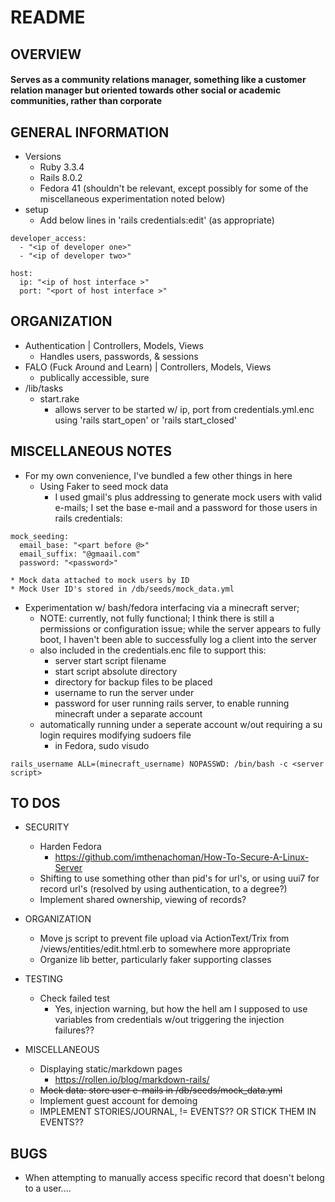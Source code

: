 # README
## OVERVIEW
#### Serves as a community relations manager, something like a customer relation manager but oriented towards other social or academic communities, rather than corporate

## GENERAL INFORMATION
* Versions
  * Ruby 3.3.4
  * Rails 8.0.2
  * Fedora 41 (shouldn't be relevant, except possibly for some of the miscellaneous experimentation noted below)
* setup
  * Add below lines in 'rails credentials:edit' (as appropriate)
```
developer_access:
  - "<ip of developer one>"
  - "<ip of developer two>"

host:
  ip: "<ip of host interface >"
  port: "<port of host interface >"
```

## ORGANIZATION
* Authentication | Controllers, Models, Views
  * Handles users, passwords, & sessions
* FALO (Fuck Around and Learn) | Controllers, Models, Views
  * publically accessible, sure
* /lib/tasks
  * start.rake
    * allows server to be started w/ ip, port from credentials.yml.enc using 'rails start_open' or 'rails start_closed'

## MISCELLANEOUS NOTES
* For my own convenience, I've bundled a few other things in here
  * Using Faker to seed mock data
    * I used gmail's plus addressing to generate mock users with valid e-mails; I set the base e-mail and a password for those users in rails credentials:
```
mock_seeding:
  email_base: "<part before @>"
  email_suffix: "@gmaail.com"
  password: "<password>" 
```
    * Mock data attached to mock users by ID
    * Mock User ID's stored in /db/seeds/mock_data.yml
  * Experimentation w/ bash/fedora interfacing via a minecraft server; 
    * NOTE: currently, not fully functional; I think there is still a permissions or configuration issue; while the server appears to fully boot, I haven't been able to successfully log a client into the server
    * also included in the credentials.enc file to support this:
      * server start script filename
      * start script absolute directory
      * directory for backup files to be placed
      * username to run the server under
      * password for user running rails server, to enable running minecraft under a separate account
    * automatically running under a seperate account w/out requiring a su login requires modifying sudoers file
      * in Fedora, sudo visudo
``` 
rails_username ALL=(minecraft_username) NOPASSWD: /bin/bash -c <server script> 
```

## TO DOS
* SECURITY
  * Harden Fedora
    * https://github.com/imthenachoman/How-To-Secure-A-Linux-Server
  * Shifting to use something other than pid's for url's, or using uui7 for record url's (resolved by using authentication, to a degree?)
  * Implement shared ownership, viewing of records?

* ORGANIZATION
  * Move js script to prevent file upload via ActionText/Trix from /views/entities/edit.html.erb to somewhere more appropriate
  * Organize lib better, particularly faker supporting classes

* TESTING
  * Check failed test
    * Yes, injection warning, but how the hell am I supposed to use variables from credentials w/out triggering the injection failures??

* MISCELLANEOUS
  * Displaying static/markdown pages
    * https://rollen.io/blog/markdown-rails/
  * ~~Mock data: store user e-mails in /db/seeds/mock_data.yml~~
  * Implement guest account for demoing
  * IMPLEMENT STORIES/JOURNAL, != EVENTS?? OR STICK THEM IN EVENTS??

## BUGS
* When attempting to manually access specific record that doesn't belong to a user....